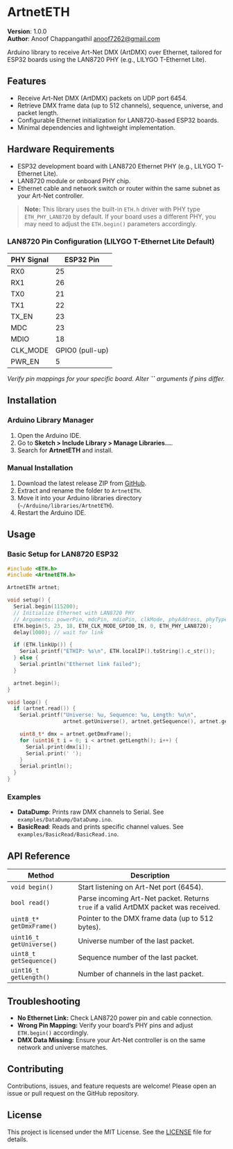 # ArtnetETH

**Version**: 1.0.0\
**Author**: Anoof Chappangathil [anoof7262@gmail.com](mailto\:anoof7262@gmail.com)

Arduino library to receive Art-Net DMX (ArtDMX) over Ethernet, tailored for ESP32 boards using the LAN8720 PHY (e.g., LILYGO T-Ethernet Lite).

## Features

- Receive Art-Net DMX (ArtDMX) packets on UDP port 6454.
- Retrieve DMX frame data (up to 512 channels), sequence, universe, and packet length.
- Configurable Ethernet initialization for LAN8720-based ESP32 boards.
- Minimal dependencies and lightweight implementation.

## Hardware Requirements

- ESP32 development board with LAN8720 Ethernet PHY (e.g., LILYGO T-Ethernet Lite).
- LAN8720 module or onboard PHY chip.
- Ethernet cable and network switch or router within the same subnet as your Art-Net controller.

> **Note:** This library uses the built-in `ETH.h` driver with PHY type `ETH_PHY_LAN8720` by default. If your board uses a different PHY, you may need to adjust the `ETH.begin()` parameters accordingly.

### LAN8720 Pin Configuration (LILYGO T-Ethernet Lite Default)

| PHY Signal | ESP32 Pin       |
| ---------- | --------------- |
| RX0        | 25              |
| RX1        | 26              |
| TX0        | 21              |
| TX1        | 22              |
| TX\_EN     | 23              |
| MDC        | 23              |
| MDIO       | 18              |
| CLK\_MODE  | GPIO0 (pull-up) |
| PWR\_EN    | 5               |

*Verify pin mappings for your specific board. Alter **``** arguments if pins differ.*

## Installation

### Arduino Library Manager

1. Open the Arduino IDE.
2. Go to **Sketch > Include Library > Manage Libraries…**.
3. Search for **ArtnetETH** and install.

### Manual Installation

1. Download the latest release ZIP from [GitHub](https://github.com/anoofc/ArtnetETH).
2. Extract and rename the folder to `ArtnetETH`.
3. Move it into your Arduino libraries directory (`~/Arduino/libraries/ArtnetETH`).
4. Restart the Arduino IDE.

## Usage

### Basic Setup for LAN8720 ESP32

```cpp
#include <ETH.h>
#include <ArtnetETH.h>

ArtnetETH artnet;

void setup() {
  Serial.begin(115200);
  // Initialize Ethernet with LAN8720 PHY
  // Arguments: powerPin, mdcPin, mdioPin, clkMode, phyAddress, phyType
  ETH.begin(5, 23, 18, ETH_CLK_MODE_GPIO0_IN, 0, ETH_PHY_LAN8720);
  delay(1000); // wait for link

  if (ETH.linkUp()) {
    Serial.printf("ETHIP: %s\n", ETH.localIP().toString().c_str());
  } else {
    Serial.println("Ethernet link failed");
  }

  artnet.begin();
}

void loop() {
  if (artnet.read()) {
    Serial.printf("Universe: %u, Sequence: %u, Length: %u\n",
                  artnet.getUniverse(), artnet.getSequence(), artnet.getLength());

    uint8_t* dmx = artnet.getDmxFrame();
    for (uint16_t i = 0; i < artnet.getLength(); i++) {
      Serial.print(dmx[i]);
      Serial.print(' ');
    }
    Serial.println();
  }
}
```

### Examples

- **DataDump**: Prints raw DMX channels to Serial. See `examples/DataDump/DataDump.ino`.
- **BasicRead**: Reads and prints specific channel values. See `examples/BasicRead/BasicRead.ino`.

## API Reference

| Method                   | Description                                                                          |
| ------------------------ | ------------------------------------------------------------------------------------ |
| `void begin()`           | Start listening on Art-Net port (6454).                                              |
| `bool read()`            | Parse incoming Art-Net packet. Returns `true` if a valid ArtDMX packet was received. |
| `uint8_t* getDmxFrame()` | Pointer to the DMX frame data (up to 512 bytes).                                     |
| `uint16_t getUniverse()` | Universe number of the last packet.                                                  |
| `uint8_t getSequence()`  | Sequence number of the last packet.                                                  |
| `uint16_t getLength()`   | Number of channels in the last packet.                                               |

## Troubleshooting

- **No Ethernet Link:** Check LAN8720 power pin and cable connection.
- **Wrong Pin Mapping:** Verify your board’s PHY pins and adjust `ETH.begin()` accordingly.
- **DMX Data Missing:** Ensure your Art-Net controller is on the same network and universe matches.

## Contributing

Contributions, issues, and feature requests are welcome! Please open an issue or pull request on the GitHub repository.

## License

This project is licensed under the MIT License. See the [LICENSE](LICENSE) file for details.

